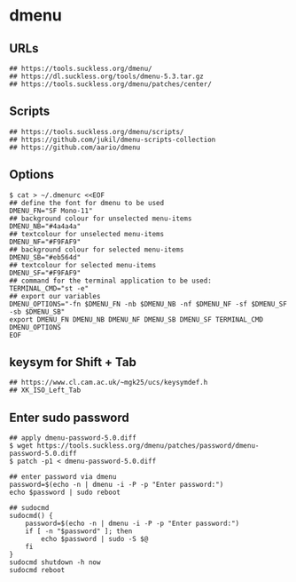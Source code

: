 dmenu
=====

## URLs

    ## https://tools.suckless.org/dmenu/
    ## https://dl.suckless.org/tools/dmenu-5.3.tar.gz
    ## https://tools.suckless.org/dmenu/patches/center/

## Scripts

    ## https://tools.suckless.org/dmenu/scripts/
    ## https://github.com/jukil/dmenu-scripts-collection
    ## https://github.com/aario/dmenu

## Options

    $ cat > ~/.dmenurc <<EOF
    ## define the font for dmenu to be used
    DMENU_FN="SF Mono-11"
    ## background colour for unselected menu-items
    DMENU_NB="#4a4a4a"
    ## textcolour for unselected menu-items
    DMENU_NF="#F9FAF9"
    ## background colour for selected menu-items
    DMENU_SB="#eb564d"
    ## textcolour for selected menu-items
    DMENU_SF="#F9FAF9"
    ## command for the terminal application to be used:
    TERMINAL_CMD="st -e"
    ## export our variables
    DMENU_OPTIONS="-fn $DMENU_FN -nb $DMENU_NB -nf $DMENU_NF -sf $DMENU_SF -sb $DMENU_SB"
    export DMENU_FN DMENU_NB DMENU_NF DMENU_SB DMENU_SF TERMINAL_CMD DMENU_OPTIONS
    EOF

## keysym for Shift + Tab

    ## https://www.cl.cam.ac.uk/~mgk25/ucs/keysymdef.h
    ## XK_ISO_Left_Tab

## Enter sudo password

    ## apply dmenu-password-5.0.diff
    $ wget https://tools.suckless.org/dmenu/patches/password/dmenu-password-5.0.diff
    $ patch -p1 < dmenu-password-5.0.diff

    ## enter password via dmenu
    password=$(echo -n | dmenu -i -P -p "Enter password:")
    echo $password | sudo reboot

    ## sudocmd
    sudocmd() {
        password=$(echo -n | dmenu -i -P -p "Enter password:")
        if [ -n "$password" ]; then
            echo $password | sudo -S $@
        fi
    }
    sudocmd shutdown -h now
    sudocmd reboot
